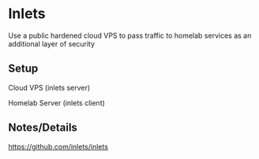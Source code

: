 # Inlets
Use a public hardened cloud VPS to pass traffic to homelab services as an additional layer of security

## Setup

Cloud VPS (inlets server)

Homelab Server (inlets client)

## Notes/Details
https://github.com/inlets/inlets


